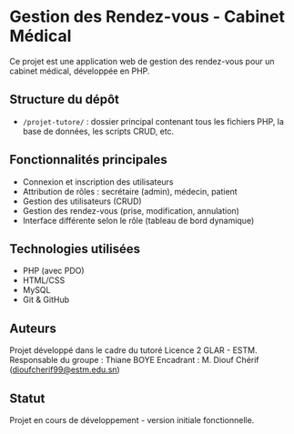 # Gestion des Rendez-vous - Cabinet Médical

Ce projet est une application web de gestion des rendez-vous pour un cabinet médical, développée en PHP.

## Structure du dépôt

- `/projet-tutore/` : dossier principal contenant tous les fichiers PHP, la base de données, les scripts CRUD, etc.

##  Fonctionnalités principales

- Connexion et inscription des utilisateurs
- Attribution de rôles : secrétaire (admin), médecin, patient
- Gestion des utilisateurs (CRUD)
- Gestion des rendez-vous (prise, modification, annulation)
- Interface différente selon le rôle (tableau de bord dynamique)

##  Technologies utilisées

- PHP (avec PDO)
- HTML/CSS
- MySQL
- Git & GitHub

##  Auteurs

Projet développé dans le cadre du tutoré Licence 2 GLAR - ESTM.  
Responsable du groupe : Thiane BOYE
Encadrant : M. Diouf Chérif (dioufcherif99@estm.edu.sn)

## Statut

Projet en cours de développement - version initiale fonctionnelle.
